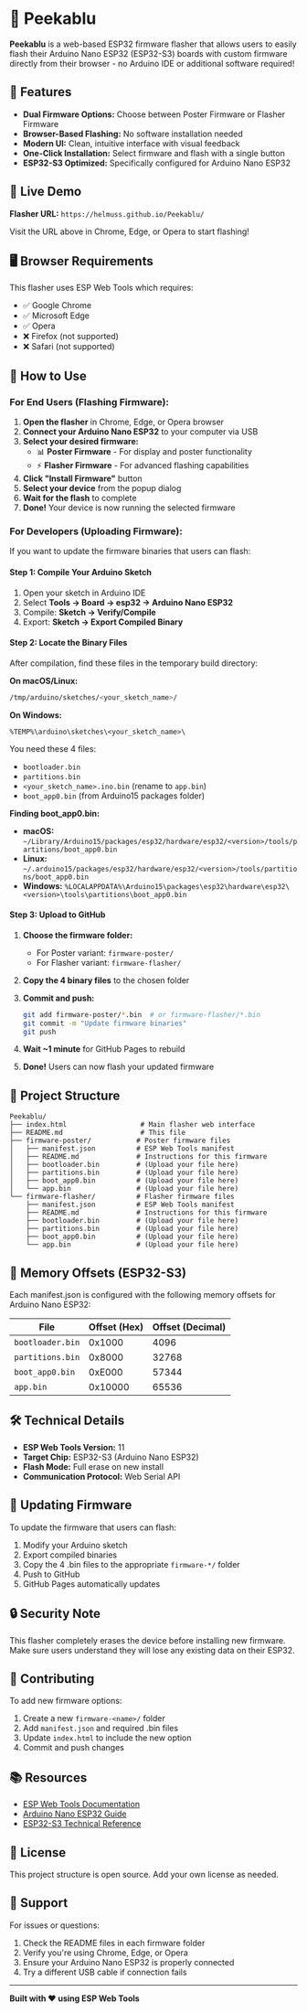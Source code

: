 # 🎯 Peekablu

**Peekablu** is a web-based ESP32 firmware flasher that allows users to easily flash their Arduino Nano ESP32 (ESP32-S3) boards with custom firmware directly from their browser - no Arduino IDE or additional software required!

## 🌟 Features

- **Dual Firmware Options:** Choose between Poster Firmware or Flasher Firmware
- **Browser-Based Flashing:** No software installation needed
- **Modern UI:** Clean, intuitive interface with visual feedback
- **One-Click Installation:** Select firmware and flash with a single button
- **ESP32-S3 Optimized:** Specifically configured for Arduino Nano ESP32

## 🚀 Live Demo

**Flasher URL:** `https://helmuss.github.io/Peekablu/`

Visit the URL above in Chrome, Edge, or Opera to start flashing!

## 🖥️ Browser Requirements

This flasher uses ESP Web Tools which requires:
- ✅ Google Chrome
- ✅ Microsoft Edge
- ✅ Opera
- ❌ Firefox (not supported)
- ❌ Safari (not supported)

## 📖 How to Use

### For End Users (Flashing Firmware):

1. **Open the flasher** in Chrome, Edge, or Opera browser
2. **Connect your Arduino Nano ESP32** to your computer via USB
3. **Select your desired firmware:**
   - 📊 **Poster Firmware** - For display and poster functionality
   - ⚡ **Flasher Firmware** - For advanced flashing capabilities
4. **Click "Install Firmware"** button
5. **Select your device** from the popup dialog
6. **Wait for the flash** to complete
7. **Done!** Your device is now running the selected firmware

### For Developers (Uploading Firmware):

If you want to update the firmware binaries that users can flash:

#### Step 1: Compile Your Arduino Sketch

1. Open your sketch in Arduino IDE
2. Select **Tools → Board → esp32 → Arduino Nano ESP32**
3. Compile: **Sketch → Verify/Compile**
4. Export: **Sketch → Export Compiled Binary**

#### Step 2: Locate the Binary Files

After compilation, find these files in the temporary build directory:

**On macOS/Linux:**
```bash
/tmp/arduino/sketches/<your_sketch_name>/
```

**On Windows:**
```
%TEMP%\arduino\sketches\<your_sketch_name>\
```

You need these 4 files:
- `bootloader.bin`
- `partitions.bin`
- `<your_sketch_name>.ino.bin` (rename to `app.bin`)
- `boot_app0.bin` (from Arduino15 packages folder)

**Finding boot_app0.bin:**
- **macOS:** `~/Library/Arduino15/packages/esp32/hardware/esp32/<version>/tools/partitions/boot_app0.bin`
- **Linux:** `~/.arduino15/packages/esp32/hardware/esp32/<version>/tools/partitions/boot_app0.bin`
- **Windows:** `%LOCALAPPDATA%\Arduino15\packages\esp32\hardware\esp32\<version>\tools\partitions\boot_app0.bin`

#### Step 3: Upload to GitHub

1. **Choose the firmware folder:**
   - For Poster variant: `firmware-poster/`
   - For Flasher variant: `firmware-flasher/`

2. **Copy the 4 binary files** to the chosen folder

3. **Commit and push:**
   ```bash
   git add firmware-poster/*.bin  # or firmware-flasher/*.bin
   git commit -m "Update firmware binaries"
   git push
   ```

4. **Wait ~1 minute** for GitHub Pages to rebuild

5. **Done!** Users can now flash your updated firmware

## 📁 Project Structure

```
Peekablu/
├── index.html                  # Main flasher web interface
├── README.md                   # This file
├── firmware-poster/           # Poster firmware files
│   ├── manifest.json          # ESP Web Tools manifest
│   ├── README.md              # Instructions for this firmware
│   ├── bootloader.bin         # (Upload your file here)
│   ├── partitions.bin         # (Upload your file here)
│   ├── boot_app0.bin          # (Upload your file here)
│   └── app.bin                # (Upload your file here)
└── firmware-flasher/          # Flasher firmware files
    ├── manifest.json          # ESP Web Tools manifest
    ├── README.md              # Instructions for this firmware
    ├── bootloader.bin         # (Upload your file here)
    ├── partitions.bin         # (Upload your file here)
    ├── boot_app0.bin          # (Upload your file here)
    └── app.bin                # (Upload your file here)
```

## 🔧 Memory Offsets (ESP32-S3)

Each manifest.json is configured with the following memory offsets for Arduino Nano ESP32:

| File | Offset (Hex) | Offset (Decimal) |
|------|-------------|------------------|
| `bootloader.bin` | 0x1000 | 4096 |
| `partitions.bin` | 0x8000 | 32768 |
| `boot_app0.bin` | 0xE000 | 57344 |
| `app.bin` | 0x10000 | 65536 |

## 🛠️ Technical Details

- **ESP Web Tools Version:** 11
- **Target Chip:** ESP32-S3 (Arduino Nano ESP32)
- **Flash Mode:** Full erase on new install
- **Communication Protocol:** Web Serial API

## 📝 Updating Firmware

To update the firmware that users can flash:

1. Modify your Arduino sketch
2. Export compiled binaries
3. Copy the 4 .bin files to the appropriate `firmware-*/` folder
4. Push to GitHub
5. GitHub Pages automatically updates

## 🔒 Security Note

This flasher completely erases the device before installing new firmware. Make sure users understand they will lose any existing data on their ESP32.

## 🤝 Contributing

To add new firmware options:

1. Create a new `firmware-<name>/` folder
2. Add `manifest.json` and required .bin files
3. Update `index.html` to include the new option
4. Commit and push changes

## 📚 Resources

- [ESP Web Tools Documentation](https://esphome.github.io/esp-web-tools/)
- [Arduino Nano ESP32 Guide](https://docs.arduino.cc/hardware/nano-esp32/)
- [ESP32-S3 Technical Reference](https://www.espressif.com/sites/default/files/documentation/esp32-s3_technical_reference_manual_en.pdf)

## 📄 License

This project structure is open source. Add your own license as needed.

## 💬 Support

For issues or questions:
1. Check the README files in each firmware folder
2. Verify you're using Chrome, Edge, or Opera
3. Ensure your Arduino Nano ESP32 is properly connected
4. Try a different USB cable if connection fails

---

**Built with ❤️ using ESP Web Tools**
